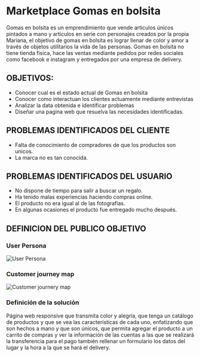 # Marketplace Gomas en bolsita
Gomas en bolsita es un emprendimiento que vende articulos únicos pintados a mano y articulos en serie con personajes creados por la propia Mariana, el objetivo de gomas en bolsita es lograr llenar de color y amor a través de objetos utilitarios la vida de las personas.
Gomas en bolsita no tiene tienda fisica, hace las ventas mediante pedidos por redes sociales como facebook e instagram y entregados por una empresa de delivery.

## OBJETIVOS:
- Conocer cual es el estado actual de Gomas en bolsita
- Conocer como interactuan los clientes actuamente mediante entrevistas
- Analizar la data obtenida e identificar problemas 
- Diseñar una pagina web que resuelva las necesidades identificadas.

## PROBLEMAS IDENTIFICADOS DEL CLIENTE
- Falta de conocimiento de compradores de que los productos son unicos.
- La marca no es tan conocida.

## PROBLEMAS IDENTIFICADOS DEL USUARIO
- No dispone de tiempo para salir a buscar un regalo.
- Ha tenido malas experiencias haciendo compras online.
- El producto no era igual al de las fotografías.
- En algunas ocasiones el producto fue entregado mucho después.
## DEFINICION DEL PUBLICO OBJETIVO
### User Persona 
![User Persona](https://i.ibb.co/VTmZ97Z/User-Persona.png)

### Customer journey map
![Customer journery map](https://i.ibb.co/TWtsqZd/Customer-journey-map.png)

### Definición de la solución

Página web responsive que transmita color y alegría, que tenga un catálogo de productos y que se vea las características de cada uno, enfatizando que son hechos a mano y que son únicos, que permita agregar el producto a un carrito de compras y ver la información de las cuentas a las que se realizará la transferencia para el pago también rellenar un formulario los datos del lugar y la hora a la que se hará el delivery.



